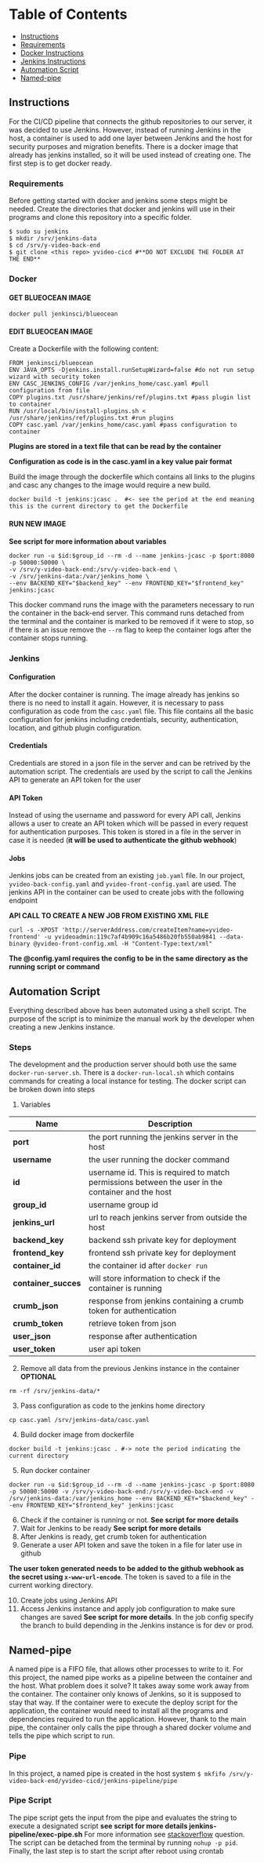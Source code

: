 # Table of Contents

* [Instructions](#instructions)
* [Requirements](#requirements)
* [Docker Instructions](#docker)
* [Jenkins Instructions](#jenkins)
* [Automation Script](#automation-script)
* [Named-pipe](#named-pipe)

## Instructions
For the CI/CD pipeline that connects the github repositories to our server, it was decided to use Jenkins. However, instead of running Jenkins in the host, a container is used to add one layer between Jenkins and the host for security purposes and migration benefits. 
There is a docker image that already has jenkins installed, so it will be used instead of creating one. The first step is to get docker ready. 

### Requirements

Before getting started with docker and jenkins some steps might be needed. Create the directories that docker and jenkins will use in their programs and clone this repository into a specific folder.

```
$ sudo su jenkins
$ mkdir /srv/jenkins-data
$ cd /srv/y-video-back-end
$ git clone <this repo> yvideo-cicd #**DO NOT EXCLUDE THE FOLDER AT THE END**
```

### Docker

#### GET BLUEOCEAN IMAGE 
``` docker pull jenkinsci/blueocean ``` 
#### EDIT BLUEOCEAN IMAGE
Create a Dockerfile with the following content:
```
FROM jenkinsci/blueocean
ENV JAVA_OPTS -Djenkins.install.runSetupWizard=false #do not run setup wizard with security token
ENV CASC_JENKINS_CONFIG /var/jenkins_home/casc.yaml #pull configuration from file
COPY plugins.txt /usr/share/jenkins/ref/plugins.txt #pass plugin list to container
RUN /usr/local/bin/install-plugins.sh < /usr/share/jenkins/ref/plugins.txt #run plugins
COPY casc.yaml /var/jenkins_home/casc.yaml #pass configuration to container
```
**Plugins are stored in a text file that can be read by the container**

**Configuration as code is in the casc.yaml in a key value pair format**

Build the image through the dockerfile which contains all links to the plugins and casc any changes to the image would require a new build.
```
docker build -t jenkins:jcasc .  #<- see the period at the end meaning this is the current directory to get the Dockerfile
```
#### RUN NEW IMAGE
**See script for more information about variables**
```
docker run -u $id:$group_id --rm -d --name jenkins-jcasc -p $port:8080 -p 50000:50000 \ 
-v /srv/y-video-back-end:/srv/y-video-back-end \
-v /srv/jenkins-data:/var/jenkins_home \
--env BACKEND_KEY="$backend_key" --env FRONTEND_KEY="$frontend_key" jenkins:jcasc
```
This docker command runs the image with the parameters necessary to run the container in the back-end server. This command runs detached from the terminal and the container is marked to be removed if it were to stop, so if there is an issue remove the ```--rm``` flag to keep the container logs after the container stops running. 

### Jenkins

#### Configuration
After the docker container is running. The image already has jenkins so there is no need to install it again. However, it is necessary to pass configuration as code from the ```casc.yaml``` file. This file contains all the basic configuration for jenkins including credentials, security, authentication, location, and github plugin configuration.

#### Credentials
Credentials are stored in a json file in the server and can be retrived by the automation script. The credentials are used by the script to call the Jenkins API to generate an API token for the user

#### API Token
Instead of using the username and password for every API call, Jenkins allows a user to create an API token which will be passed in every request for authentication purposes. This token is stored in a file in the server in case it is needed (**it will be used to authenticate the github webhook**)

#### Jobs
Jenkins jobs can be created from an existing ```job.yaml``` file. In our project, ```yvideo-back-config.yaml``` and ```yvideo-front-config.yaml``` are used. The jenkins API in the container can be used to create jobs with the following endpoint

**API CALL TO CREATE A NEW JOB FROM EXISTING XML FILE**
```
curl -s -XPOST 'http://serverAddress.com/createItem?name=yvideo-frontend' -u yvideoadmin:119c7af4b909c16a5486b20fb550ab9841 --data-binary @yvideo-front-config.xml -H "Content-Type:text/xml"
```
**The @config.yaml requires the config to be in the same directory as the running script or command**

## Automation Script

Everything described above has been automated using a shell script. The purpose of the script is to minimize the manual work by the developer when creating a new Jenkins instance. 

### Steps

The development and the production server should both use the same ```docker-run-server.sh```. There is a ```docker-run-local.sh``` which contains commands for creating a local instance for testing. 
The docker script can be broken down into steps

1. Variables

| Name | Description |
|-|-|
|**port** | the port running the jenkins server in the host|
|**username** | the user running the docker command|
|**id** | username id. This is required to match permissions between the user in the container and the host|
|**group_id** | username group id|
|**jenkins_url** | url to reach jenkins server from outside the host|
|**backend_key** | backend ssh private key for deployment|
|**frontend_key** | frontend ssh private key for deployment|
|**container_id** | the container id after ```docker run```|
|**container_succes** | will store information to check if the container is running|
|**crumb_json** | response from jenkins containing a crumb token for authentication|
|**crumb_token** | retrieve token from json|
|**user_json** | response after authentication|
|**user_token** | user api token|

2. Remove all data from the previous Jenkins instance in the container **OPTIONAL**


```rm -rf /srv/jenkins-data/*```

3. Pass configuration as code to the jenkins home directory

```cp casc.yaml /srv/jenkins-data/casc.yaml```

4. Build docker image from dockerfile

```docker build -t jenkins:jcasc . #-> note the period indicating the current directory```

5. Run docker container

```docker run -u $id:$group_id --rm -d --name jenkins-jcasc -p $port:8080 -p 50000:50000 -v /srv/y-video-back-end:/srv/y-video-back-end -v /srv/jenkins-data:/var/jenkins_home --env BACKEND_KEY="$backend_key" --env FRONTEND_KEY="$frontend_key" jenkins:jcasc```

6. Check if the container is running or not. **See script for more details**
7. Wait for Jenkins to be ready **See script for more details**
8. After Jenkins is ready, get crumb token for authentication
9. Generate a user API token and save the token in a file for later use in github

**The user token generated needs to be added to the github webhook as the secret using ```x-www-url-encode```**. The token is saved to a file in the current working directory.  

10. Create jobs using Jenkins API
11. Access Jenkins instance and apply job configuration to make sure changes are saved **See script for more details**. In the job config specify the branch to build depending in the Jenkins instance is for dev or prod.

## Named-pipe

A named pipe is a FIFO file, that allows other processes to write to it. For this project, the named pipe works as a pipeline between the container and the host. What problem does it solve? It takes away some work away from the container. The container only knows of Jenkins, so it is supposed to stay that way. 
If the container were to execute the deploy script for the application, the container would need to install all the programs and dependencies required to run the application. However, thank to the main pipe, the container only calls the pipe through a shared docker volume and tells the pipe which script to run.   

### Pipe
In this project, a named pipe is created in the host system
```$ mkfifo /srv/y-video-back-end/yvideo-cicd/jenkins-pipeline/pipe```

### Pipe Script
The pipe script gets the input from the pipe and evaluates the string to execute a designated script **see script for more details jenkins-pipeline/exec-pipe.sh**
For more information see [stackoverflow](https://stackoverflow.com/questions/32163955/how-to-run-shell-script-on-host-from-docker-container) question.
The script can be detached from the terminal by running ```nohup -p pid```. 
Finally, the last step is to start the script after reboot using crontab

